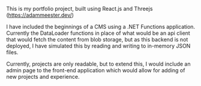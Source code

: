 This is my portfolio project, built using React.js and Threejs (https://adammeester.dev/)

I have included the beginnings of a CMS using a .NET Functions application. Currently the DataLoader functions in place of what 
would be an api client that would fetch the content from blob storage, but as this backend is not deployed, I have simulated this by reading and writing to in-memory JSON files.

Currently, projects are only readable, but to extend this, I would include an admin page to the front-end application which would allow for adding of new projects and experience.
